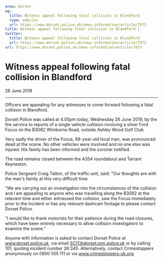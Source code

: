 ```yaml
area: Dorset
og:
  title: Witness appeal following fatal collision in Blandford
  type: website
  url: https://www.dorset.police.uk/news-information/article/7873
title: Witness appeal following fatal collision in Blandford |
twitter:
  title: Witness appeal following fatal collision in Blandford
  url: https://www.dorset.police.uk/news-information/article/7873
url: https://www.dorset.police.uk/news-information/article/7873
```

# Witness appeal following fatal collision in Blandford

26 June 2019

* * *

Officers are appealing for any witnesses to come forward following a fatal collision in Blandford.

Dorset Police was called at 4.05pm today, Wednesday 26 June 2019, by the fire service to reports of a single vehicle collision involving a silver Ford Focus on the B3082 Wimborne Road, outside Ashley Wood Golf Club.

Very sadly the driver of the Focus, 68-year-old local man, was pronounced dead at the scene. No other vehicles were involved and no one else was injured. His family has been informed and the coroner notified.

The road remains closed between the A354 roundabout and Tarrant Keyneston.

Police Sergeant Craig Tatton, of the traffic unit, said: "Our thoughts are with the man's family at this very difficult time.

"We are carrying out an investigation into the circumstances of the collision and I am appealing to anyone who was travelling along the B3082 at the relevant time and either witnessed the collision, saw the Focus immediately prior to the incident or has any relevant dashcam footage to please contact Dorset Police.

"I would like to thank motorists for their patience during the road closures, which have been entirely necessary to allow collision investigators to examine the scene."

Anyone with information is asked to contact Dorset Police at www.dorset.police.uk, via email SCIT@dorset.pnn.police.uk or by calling 101, quoting incident number 26:345. Alternatively, contact Crimestoppers anonymously on 0800 555 111 or via www.crimestoppers-uk.org.
